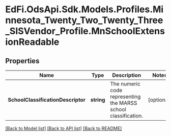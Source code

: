 # EdFi.OdsApi.Sdk.Models.Profiles.Minnesota_Twenty_Two_Twenty_Three_SISVendor_Profile.MnSchoolExtensionReadable
## Properties

Name | Type | Description | Notes
------------ | ------------- | ------------- | -------------
**SchoolClassificationDescriptor** | **string** | The numeric code representing the MARSS school classification. | [optional] 

[[Back to Model list]](../README.md#documentation-for-models) [[Back to API list]](../README.md#documentation-for-api-endpoints) [[Back to README]](../README.md)

